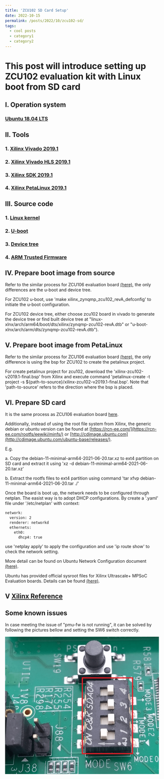 ```yaml
---
title: 'ZCU102 SD Card Setup'
date: 2022-10-15
permalink: /posts/2022/10/zcu102-sd/
tags:
  - cool posts
  - category1
  - category2
---
```


# This post will introduce setting up ZCU102 evaluation kit with Linux boot from SD card

## I. Operation system

### [Ubuntu 18.04 LTS](http://releases.ubuntu.com/18.04/)

## II. Tools

### 1. [Xilinx Vivado 2019.1](https://www.xilinx.com/support/download.html)

### 2. [Xilinx Vivado HLS 2019.1](https://www.xilinx.com/support/download.html)

### 3. [Xilinx SDK 2019.1](https://www.xilinx.com/support/download/index.html/content/xilinx/en/downloadNav/embedded-design-tools.html)

### 4. [Xilinx PetaLinux 2019.1](https://www.xilinx.com/support/download/index.html/content/xilinx/en/downloadNav/embedded-design-tools.html)

## III. Source code

### 1. [Linux kernel](https://github.com/Xilinx/linux-xlnx)

### 2. [U-boot](https://github.com/Xilinx/u-boot-xlnx)

### 3. [Device tree](https://github.com/Xilinx/device-tree-xlnx.git)

### 4. [ARM Trusted Firmware](https://github.com/Xilinx/arm-trusted-firmware.git)

## IV. Prepare boot image from source

Refer to the similar process for ZCU106 evaluation board [(here)](https://github.com/wincle626/ZCU106_Setup/blob/master/docs/imagefromsource.md), the only differences are the u-boot and device tree.

For ZCU102 u-boot, use 'make xilinx_zynqmp_zcu102_revA_defconfig' to initiate the u-boot configuration. 

For ZCU102 device tree, either choose zcu102 board in vivado to generate the device tree or find built device tree at "linux-xlnx/arch/arm64/boot/dts/xilinx/zynqmp-zcu102-revA.dtb" or "u-boot-xlnx/arch/arm/dts/zynqmp-zcu102-revA.dtb"). 

## V. Prepare boot image from PetaLinux

Refer to the similar process for ZCU106 evaluation board [(here)](https://github.com/wincle626/ZCU106_Setup/blob/master/docs/imagefrompetalinux.md), the only difference is using the bsp for ZCU102 to create the petalinux project. 

For create petalinux project for zcu102, download the 'xilinx-zcu102-v2019.1-final.bsp' from Xilinx and execute command 'petalinux-create -t project -s ${path-to-source}/xilinx-zcu102-v2019.1-final.bsp'. Note that 'path-to-source' refers to the direction where the bsp is placed. 

## VI. Prepare SD card

It is the same process as ZCU106 evaluation board [here](https://github.com/wincle626/ZCU106_Setup/blob/master/docs/bootfromsdcard.md).

Additionally, instead of using the root file system from Xilinx, the generic debian or ubuntu version can be found at [https://rcn-ee.com/](https://rcn-ee.com/rootfs/eewiki/minfs/) or [http://cdimage.ubuntu.com](http://cdimage.ubuntu.com/ubuntu-base/releases/). 

E.g. 

a. Copy the debian-11-minimal-arm64-2021-06-20.tar.xz to ext4 partition on SD card and extract it using 'xz -d debian-11-minimal-arm64-2021-06-20.tar.xz'

b. Extract the rootfs files to ext4 partition using command 'tar xfvp debian-11-minimal-arm64-2021-06-20.tar ./'

Once the board is boot up, the network needs to be configured through netplan. The easist way is to adopt DHCP configurations. By create a '.yaml' file under '/etc/netplan' with context:

```
network:
  version: 2
  renderer: networkd
  ethernets:
    eth0:
      dhcp4: true
```
use 'netplay apply' to apply the configuration and use 'ip route show' to check the network setting. 

More detail can be found on Ubuntu Network Configuration document [(here)](https://ubuntu.com/server/docs/network-configuration).

Ubuntu has provided official sysroot files for Xilinx Ultrascale+ MPSoC Evaluation boards. Details can be found [(here)](https://ubuntu.com/download/xilinx). 

## V [Xilinx Reference](https://xilinx-wiki.atlassian.net/wiki/spaces/A/overview)

## Some known issues

In case meeting the issue of "pmu-fw is not running", it can be solved by following the pictures bellow and setting the SW6 switch correctly. 

![alt text](https://github.com/wincle626/ZCU102_SD_Card_Setup/blob/main/pics/xxhdlcoder_ip_core_tutorial_mpsoc_switch.png?raw=true)
